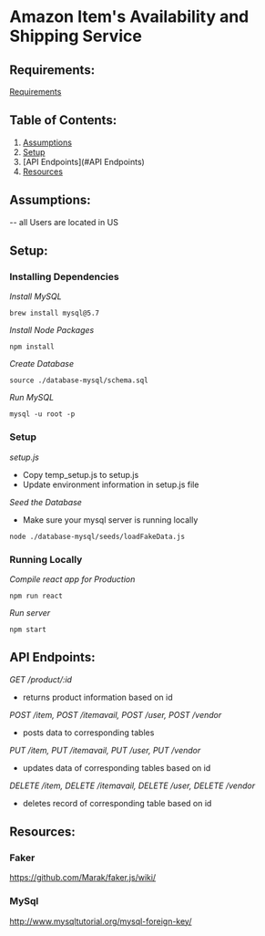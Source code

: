 # Amazon Item's Availability and Shipping Service

## Requirements:

[Requirements](https://docs.google.com/spreadsheets/d/1jAmQhyiLWy7RlhhKkWwPfVqF4SVUXgnY1TYL2BAQMh4/edit#gid=2131387446)

## Table of Contents:

1. [Assumptions](#Assumptions)
1. [Setup](#Setup)
1. [API Endpoints](#API Endpoints)
1. [Resources](#Resources)

## Assumptions:

-- all Users are located in US


## Setup:

### Installing Dependencies
*Install MySQL*
```console
brew install mysql@5.7
```

*Install Node Packages*
```console
npm install
```

*Create Database*
```mysql
source ./database-mysql/schema.sql
```

*Run MySQL*
```console
mysql -u root -p
```

### Setup
*setup.js*
- Copy temp_setup.js to setup.js
- Update environment information in setup.js file

*Seed the Database*
- Make sure your mysql server is running locally
```console
node ./database-mysql/seeds/loadFakeData.js
```

### Running Locally
*Compile react app for Production*
```console
npm run react
```

*Run server*
```console
npm start
```

## API Endpoints:
*GET /product/:id*
- returns product information based on id 

*POST /item, POST /itemavail, POST /user, POST /vendor*
- posts data to corresponding tables

*PUT /item, PUT /itemavail, PUT /user, PUT /vendor*
- updates data of corresponding tables based on id

*DELETE /item, DELETE /itemavail, DELETE /user, DELETE /vendor*
- deletes record of corresponding table based on id

## Resources:

### Faker
https://github.com/Marak/faker.js/wiki/

### MySql
http://www.mysqltutorial.org/mysql-foreign-key/


